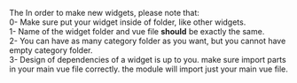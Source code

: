 The In order to make new widgets, please note that: <br>
0- Make sure put your widget inside of folder, like other widgets. <br>
1- Name of the widget folder and vue file **should** be exactly the same. <br>
2- You can have as many category folder as you want, but you cannot have empty category folder. <br>
3- Design of dependencies of a widget is up to you. make sure import parts in your main vue file correctly.
the module will import just your main vue file. <br>
